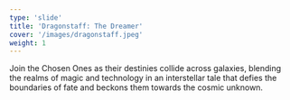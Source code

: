 ```yaml
---
type: 'slide'
title: 'Dragonstaff: The Dreamer'
cover: '/images/dragonstaff.jpeg'
weight: 1
---
```


Join the Chosen Ones as their destinies collide across galaxies, blending the realms of magic and technology in an interstellar tale that defies the boundaries of fate and beckons them towards the cosmic unknown.